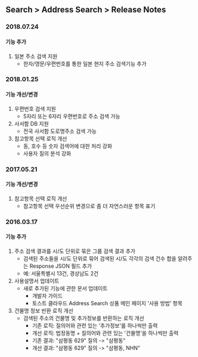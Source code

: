 ## Search > Address Search > Release Notes

### 2018.07.24

#### 기능 추가

1. 일본 주소 검색 지원
    * 한자/영문/우편번호를 통한 일본 현지 주소 검색기능 추가


### 2018.01.25

#### 기능 개선/변경

1. 우편번호 검색 지원
    * 5자리 또는 6자리 우편번호로 주소 검색 가능
2. 사서함 DB 지원
    * 전국 사서함 도로명주소 검색 가능
3. 참고항목 선택 로직 개선
    * 동, 호수 등 숫자 검색어에 대한 처리 강화
    * 사용자 질의 분석 강화

### 2017.05.21

#### 기능 개선/변경

1. 참고항목 선택 로직 개선
    * 참고항목 선택 우선순위 변경으로 좀 더 자연스러운 항목 표기

### 2016.03.17

#### 기능 추가

1. 주소 검색 결과를 시/도 단위로 묶은 그룹 검색 결과 추가
    * 검색된 주소들을 시/도 단위로 묶어 검색된 시/도 각각의 검색 건수 합을 알려주는 Response JSON 필드 추가
    * 예: 서울특별시 13건, 경상남도 2건
2. 사용설명서 업데이트
    * 새로 추가된 기능에 관한 문서 업데이트
        * 개발자 가이드
        * 토스트 클라우드 Address Search 상품 메인 페이지 '사용 방법' 항목
3. 건물명 정보 반환 로직 개선
    * 검색된 주소의 건물명 및 추가정보를 반환하는 로직 개선
        * 기존 로직: 질의어와 관련 있는 '추가정보'를 하나씩만 출력
        * 개선 로직: 법정동명 + 질의어와 관련 있는 '건물명'을 하나씩만 출력
        * 기존 결과: "삼평동 629" 질의 -> "삼평동"
        * 개선 결과: "삼평동 629" 질의 -> "삼평동, NHN"
